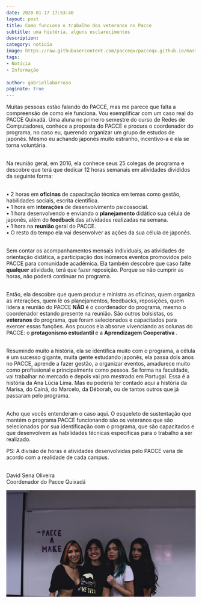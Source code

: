 ```yaml
---
date: 2020-01-17 17:53:40
layout: post
title: Como funciona o trabalho dos veteranos no Pacce
subtitle: uma história, alguns esclarecimentos
description: 
category: noticia
image: https://raw.githubusercontent.com/pacceqx/pacceqx.github.io/master/assets/pic/2020-01-17/capa.jpg
tags:
- Notícia
- Informação

author: gabriellabarroso
paginate: true
---
```

<p style="text-align: justify">

Muitas pessoas estão falando do PACCE, mas me parece que falta a compreensão de como ele funciona. Vou exemplificar com um caso real do PACCE Quixadá. Uma aluna no primeiro semestre do curso de Redes de Computadores, conhece a proposta do PACCE e procura o coordenador do programa, no caso eu, querendo organizar um grupo de estudos de japonês. Mesmo eu achando japonês muito estranho, incentivo-a e ela se torna voluntária. <br><br>

Na reunião geral, em 2016, ela conhece seus 25 colegas de programa e descobre que terá que dedicar 12 horas semanais em atividades divididos da seguinte forma: <br><br>

• 2 horas em <b> oficinas </b> de capacitação técnica em temas como gestão, habilidades sociais, escrita científica. <br>
• 1 hora em <b> interações </b> de desenvolvimento psicossocial.<br>
• 1 hora desenvolvendo e enviando o <b> planejamento </b> didático sua célula de japonês, além do <b> feedback </b> das atividades realizadas na semana.<br>
• 1 hora na <b> reunião </b> geral do PACCE.<br>
• O resto do tempo ela vai desenvolver as ações da sua célula de japonês. <br><br>

Sem contar os acompanhamentos mensais individuais, as atividades de orientação didática, a participação dos inúmeros eventos promovidos pelo PACCE para comunidade acadêmica. Ela também descobre que caso falte <b> qualquer </b> atividade, terá que fazer reposição. Porque se não cumprir as horas, não poderá continuar no programa. <br><br>

Então, ela descobre que quem produz e ministra as oficinas, quem organiza as interações, quem lê os planejamentos, feedbacks, reposições, quem lidera a reunião do PACCE <b> NÃO </b> é o coordenador do programa, mesmo o coordenador estando presente na reunião. São outros bolsistas, os <b> veteranos </b> do programa, que foram selecionados e capacitados para exercer essas funções. Aos poucos ela absorve vivenciando as colunas do PACCE: o <b> protagonismo estudantil </b> e a <b> Aprendizagem Cooperativa </b>. <br><br>

Resumindo muito a história, ela se identifica muito com  o programa, a célula é um sucesso gigante, muita gente estudando japonês, ela passa dois anos no PACCE, aprende a fazer gestão, a organizar eventos, amadurece muito como profissional e principalmente como pessoa. Se forma na faculdade, vai trabalhar no mercado e depois vai pro mestrado em Portugal. Essa é a história da Ana Lúcia Lima. Mas eu poderia ter contado aqui a história da Marisa, do Cainã, do Marcelo, da Déborah, ou de tantos outros que já passaram pelo programa. <br><br>

Acho que vocês entenderam o caso aqui. O esqueleto de sustentação que mantém o programa PACCE funcionando são os veteranos que são selecionados por sua identificação com o programa, que são capacitados e que desenvolvem as habilidades técnicas específicas para o trabalho a ser realizado.

PS: A divisão de horas e atividades desenvolvidas pelo PACCE varia de acordo com a realidade de cada campus. <br><br>

David Sena Oliveira <br>
Coordenador do Pacce Quixadá



![](https://raw.githubusercontent.com/pacceqx/pacceqx.github.io/master/assets/pic/2019-10-02/img8.jpeg)